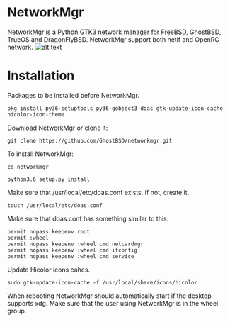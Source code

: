 NetworkMgr
==========
NetworkMgr is a Python GTK3 network manager for FreeBSD, GhostBSD, TrueOS and DragonFlyBSD. NetworkMgr support both netif and OpenRC network.
![alt text](https://image.ibb.co/eJ7HiR/Screenshot_at_2017_11_24_19_14_01.png)

Installation
============

Packages to be installed before NetworkMgr.

`pkg install py36-setuptools py36-gobject3 doas gtk-update-icon-cache hicolor-icon-theme`

Download NetworkMgr or clone it:

`git clone https://github.com/GhostBSD/networkmgr.git`
  
To install NetworkMgr:

`cd networkmgr`

`python3.6 setup.py install`

Make sure that /usr/local/etc/doas.conf exists.  If not, create it.

`touch /usr/local/etc/doas.conf`

Make sure that doas.conf has something similar to this:
```
permit nopass keepenv root
permit :wheel
permit nopass keepenv :wheel cmd netcardmgr
permit nopass keepenv :wheel cmd ifconfig
permit nopass keepenv :wheel cmd service

```
Update Hicolor icons cahes.

`sudo gtk-update-icon-cache -f /usr/local/share/icons/hicolor`

When rebooting NetworkMgr should automatically start if the desktop supports xdg.  Make sure that the user using NetworkMgr is in the wheel group.
